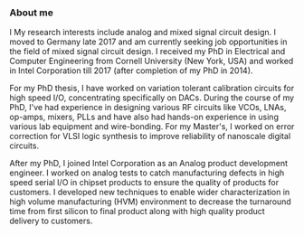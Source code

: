 ### About me

I My research interests include analog and mixed signal circuit design. 
I moved to Germany late 2017 and am currently seeking job opportunities in the field of mixed signal circuit design.
I received my PhD in Electrical and Computer Engineering from Cornell University (New York, USA) and worked in Intel Corporation till 2017 (after completion of my PhD in 2014). 

For my PhD thesis, I have worked on variation tolerant calibration circuits for high speed I/O, concentrating specifically on DACs. During the course of my PhD, I've had experience in designing various RF circuits like VCOs, LNAs, op-amps, mixers, PLLs and have also had hands-on experience in using various lab equipment and wire-bonding. For my Master's, I worked on error correction for VLSI logic synthesis to improve reliability of nanoscale digital circuits.

After my PhD, I joined Intel Corporation as an Analog product development engineer. I worked on analog tests to catch manufacturing defects in high speed serial I/O in chipset products to ensure the quality of products for customers. I developed new techniques to enable wider characterization in high volume manufacturing (HVM) environment to decrease the turnaround time from first silicon to final product along with high quality product delivery to customers.
